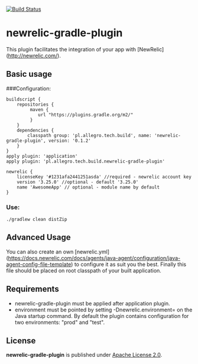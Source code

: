 [![Build Status](https://travis-ci.org/allegro/newrelic-gradle-plugin.svg?branch=master)](https://travis-ci.org/allegro/newrelic-gradle-plugin) 

newrelic-gradle-plugin
====

This plugin facilitates the integration of your app with [NewRelic] (http://newrelic.com/).

## Basic usage

###Configuration:

```
buildscript {
    repositories {
         maven {
            url "https://plugins.gradle.org/m2/"
         }
    }
    dependencies {
        classpath group: 'pl.allegro.tech.build', name: 'newrelic-gradle-plugin', version: '0.1.2'
    }
}
apply plugin: 'application'
apply plugin: 'pl.allegro.tech.build.newrelic-gradle-plugin'

newrelic {
    licenseKey '#1231afa2441251asda' //required - newrelic account key
    version '3.25.0' //optional - default '3.25.0'
    name 'AwesomeApp' // optional - module name by default
}
```

### Use:
```
./gradlew clean distZip
```

## Advanced Usage
You can also create an own [newrelic.yml] (https://docs.newrelic.com/docs/agents/java-agent/configuration/java-agent-config-file-template) to configure it as suit you the best.
Finally this file should be placed on root classpath of your built application.

## Requirements
* newrelic-gradle-plugin must be applied after application plugin.
* environment must be pointed by setting -Dnewrelic.environment= on the Java startup command. By default the plugin contains configuration for two environments: "prod" and "test".

## License

**newrelic-gradle-plugin** is published under [Apache License 2.0](http://www.apache.org/licenses/LICENSE-2.0).


